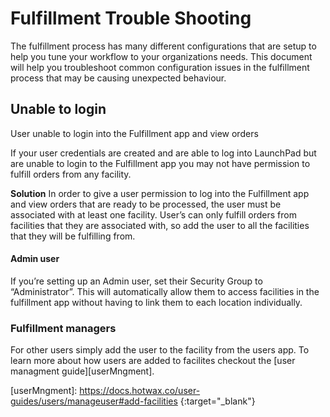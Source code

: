 # Fulfillment Trouble Shooting

The fulfillment process has many different configurations that are setup to help you tune your workflow to your organizations needs. This document will help you troubleshoot common configuration issues in the fulfillment process that may be causing unexpected behaviour.

## Unable to login
User unable to login into the Fulfillment app and view orders

If your user credentials are created and are able to log into LaunchPad but are unable to login to the Fulfillment app you may not have permission to fulfill orders from any facility.

**Solution**
In order to give a user permission to log into the Fulfillment app and view orders that are ready to be processed, the user must be associated with at least one facility. User’s can only fulfill orders from facilities that they are associated with, so add the user to all the facilities that they will be fulfilling from.

#### Admin user
If you’re setting up an Admin user, set their Security Group to “Administrator”. This will automatically allow them to access facilities in the fulfillment app without having to link them to each location individually.

### Fulfillment managers
For other users simply add the user to the facility from the users app. To learn more about how users are added to facilites checkout the [user managment guide][userMngment].

<!-- page links -->
[userMngment]: https://docs.hotwax.co/user-guides/users/manageuser#add-facilities {:target="_blank"}